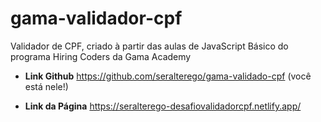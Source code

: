 # gama-validador-cpf

Validador de CPF, criado à partir das aulas de JavaScript Básico do programa Hiring Coders da Gama Academy

- **Link Github**
<https://github.com/seralterego/gama-validado-cpf> (você está nele!)

- **Link da Página**
<https://seralterego-desafiovalidadorcpf.netlify.app/>

